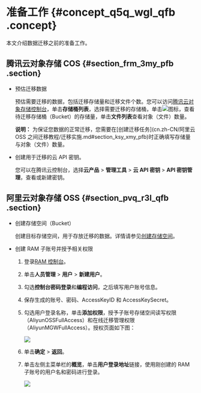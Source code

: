 # 准备工作 {#concept_q5q_wgl_qfb .concept}

本文介绍数据迁移之前的准备工作。

## 腾讯云对象存储 COS {#section_frm_3my_pfb .section}

-   预估迁移数据

    预估需要迁移的数据，包括迁移存储量和迁移文件个数。您可以访问[腾讯云对象存储控制台](https://console.cloud.tencent.com/cos5/bucket)，单击**存储桶列表**，选择需要迁移的存储桶，单击![](http://static-aliyun-doc.oss-cn-hangzhou.aliyuncs.com/assets/img/40745/154907369538562_zh-CN.png)图标，查看待迁移存储桶（Bucket）的存储量，单击**文件列表**查看对象（文件）数量。

    **说明：** 为保证您数据的正常迁移，您需要在[创建迁移任务](cn.zh-CN/阿里云 OSS 之间迁移教程/迁移实施.md#section_ksy_xmy_pfb)时正确填写存储量与对象（文件）数量。

-   创建用于迁移的云 API 密钥。

    您可以在腾讯云控制台，选择**云产品** \> **管理工具** \> **云 API 密钥** \> **API 密钥管理**，查看或新建密钥。


## 阿里云对象存储 OSS {#section_pvq_r3l_qfb .section}

-   创建存储空间（Bucket）

    创建目标存储空间，用于存放迁移的数据。详情请参见[创建存储空间](../../../../../cn.zh-CN/快速入门/创建存储空间.md#)。

-   创建 RAM 子账号并授予相关权限
    1.  登录[RAM 控制台](https://ram.console.aliyun.com)。
    2.  单击**人员管理** \> **用户** \> **新建用户**。
    3.  勾选**控制台密码登录**和**编程访问**，之后填写用户账号信息。
    4.  保存生成的账号、密码、AccessKeyID 和 AccessKeySecret。
    5.  勾选用户登录名称，单击**添加权限**，授予子账号存储空间读写权限（AliyunOSSFullAccess）和在线迁移管理权限（AliyunMGWFullAccess）。授权页面如下图：

        ![](http://static-aliyun-doc.oss-cn-hangzhou.aliyuncs.com/assets/img/40745/154907369521235_zh-CN.png)

    6.  单击**确定** \> **返回**。
    7.  单击左侧主菜单栏的**概览**，单击**用户登录地址**链接，使用刚创建的 RAM 子账号的用户名和密码进行登录。

        ![](http://static-aliyun-doc.oss-cn-hangzhou.aliyuncs.com/assets/img/40745/154907369634662_zh-CN.png)


